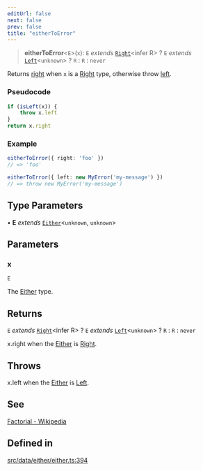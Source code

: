 ```yaml
---
editUrl: false
next: false
prev: false
title: "eitherToError"
---
```


> **eitherToError**\<`E`\>(`x`): `E` *extends* [`Right`](/api/interfaces/right/)\<infer R\> ? `E` *extends* [`Left`](/api/interfaces/left/)\<`unknown`\> ? `R` : `R` : `never`

Returns [right](../../../../../../api/functions/right) when `x` is a [Right](../../../../../../api/interfaces/right) type, otherwise
throw [left](../../../../../../api/functions/left).

### Pseudocode
```ts
if (isLeft(x)) {
    throw x.left
}
return x.right
```

### Example
```ts
eitherToError({ right: 'foo' })
// => 'foo'

eitherToError({ left: new MyError('my-message') })
// => throw new MyError('my-message')
```

## Type Parameters

• **E** *extends* [`Either`](/api/type-aliases/either/)\<`unknown`, `unknown`\>

## Parameters

### x

`E`

The [Either](../../../../../../api/type-aliases/either) type.

## Returns

`E` *extends* [`Right`](/api/interfaces/right/)\<infer R\> ? `E` *extends* [`Left`](/api/interfaces/left/)\<`unknown`\> ? `R` : `R` : `never`

x.right when the [Either](/api/api/type-aliases/either/) is [Right](/api/api/interfaces/right/).

## Throws

x.left when the [Either](../../../../../../api/type-aliases/either) is [Left](../../../../../../api/interfaces/left).

## See

[Factorial - Wikipedia](https://en.wikipedia.org/wiki/Factorial)

## Defined in

[src/data/either/either.ts:394](https://github.com/skyleague/axioms/blob/75fb1c5c977f1940e84e5cdcef2be336d1fd81da/src/data/either/either.ts#L394)
